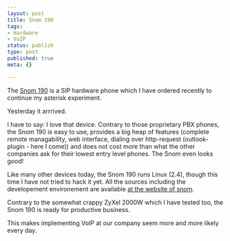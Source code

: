 ```yaml
---
layout: post
title: Snom 190
tags:
- Hardware
- VoIP
status: publish
type: post
published: true
meta: {}

---
```

<p>The <a href="http://www.snom.com/snom190_voip_phone.html">Snom 190</a> is a SIP hardware phone which I have ordered recently to continue my asterisk experiment.</p>
<p>Yesterday it arrrived.</p>
<p>I have to say: I love that device. Contrary to those proprietary PBX phones, the Snom 190 is easy to use, provides a big heap of features (complete remote managability, web interface, dialing over http-request (outlook-plugin - here I come)) and does not cost more than what the other companies ask for their lowest entry level phones. The Snom even looks good!</p>
<p>Like many other devices today, the Snom 190 runs Linux (2.4), though this time I have not tried to hack it yet. All the sources including the developement environement are available <a href="http://www.snom.com/snom_source.html">at the website of snom</a>.</p>
<p>Contrary to the somewhat crappy ZyXel 2000W which I have tested too, the Snom 190 is ready for productive business.</p>
<p>This makes implementing VoIP at our company seem more and more likely every day.</p>
